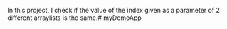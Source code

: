 In this project, I check if the value of the index given as a parameter of 2 different arraylists is the same.#   m y D e m o A p p  
 